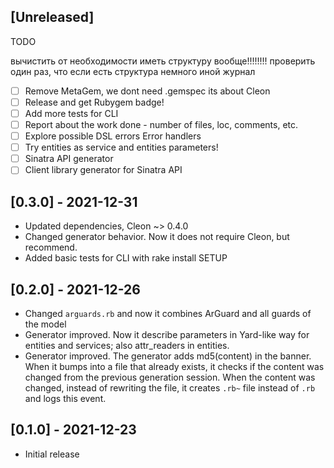 ## [Unreleased]


TODO

вычистить от необходимости иметь структуру вообще!!!!!!!!
проверить один раз, что если есть структура немного иной журнал

- [ ] Remove MetaGem, we dont need .gemspec its about Cleon
- [ ] Release and get Rubygem badge!
- [ ] Add more tests for CLI
- [ ] Report about the work done - number of files, loc, comments, etc.
- [ ] Explore possible DSL errors Error handlers
- [ ] Try entities as service and entities parameters!
- [ ] Sinatra API generator
- [ ] Client library generator for Sinatra API

## [0.3.0] - 2021-12-31

- Updated dependencies, Cleon ~> 0.4.0
- Changed generator behavior. Now it does not require Cleon, but recommend.
- Added basic tests for CLI with rake install SETUP

## [0.2.0] - 2021-12-26

- Changed `arguards.rb` and now it combines ArGuard and all guards of the model
- Generator improved. Now it describe parameters in Yard-like way for entities and services; also attr_readers in entities.
- Generator improved. The generator adds md5(content) in the banner. When it bumps into a file that already exists, it checks if the content was changed from the previous generation session. When the content was changed, instead of rewriting the file, it creates `.rb~` file instead of `.rb` and logs this event.

## [0.1.0] - 2021-12-23

- Initial release
